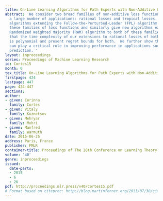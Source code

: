 ```yaml
---
title: On-Line Learning Algorithms for Path Experts with Non-Additive Losses
abstract: 'We consider two broad families of non-additive loss functions covering
  a large number of applications: rational losses and tropical losses. We give new
  algorithms extending the Follow-the-Perturbed-Leader (FPL) algorithm to both of
  these families of loss functions and similarly give new algorithms extending the
  Randomized Weighted Majority (RWM) algorithm to both of these families. We prove
  that the time complexity of our extensions to rational losses of both FPL and RWM
  is polynomial and present regret bounds for both.  We further show that these algorithms
  can play a critical role in improving performance in applications such as structured
  prediction. '
layout: inproceedings
series: Proceedings of Machine Learning Research
id: Cortes15
month: 0
tex_title: On-Line Learning Algorithms for Path Experts with Non-Additive Losses
firstpage: 424
lastpage: 447
page: 424-447
sections: 
author:
- given: Corinna
  family: Cortes
- given: Vitaly
  family: Kuznetsov
- given: Mehryar
  family: Mohri
- given: Manfred
  family: Warmuth
date: 2015-06-26
address: Paris, France
publisher: PMLR
container-title: Proceedings of The 28th Conference on Learning Theory
volume: '40'
genre: inproceedings
issued:
  date-parts:
  - 2015
  - 6
  - 26
pdf: http://proceedings.mlr.press/v40/Cortes15.pdf
# Format based on citeproc: http://blog.martinfenner.org/2013/07/30/citeproc-yaml-for-bibliographies/
---
```


